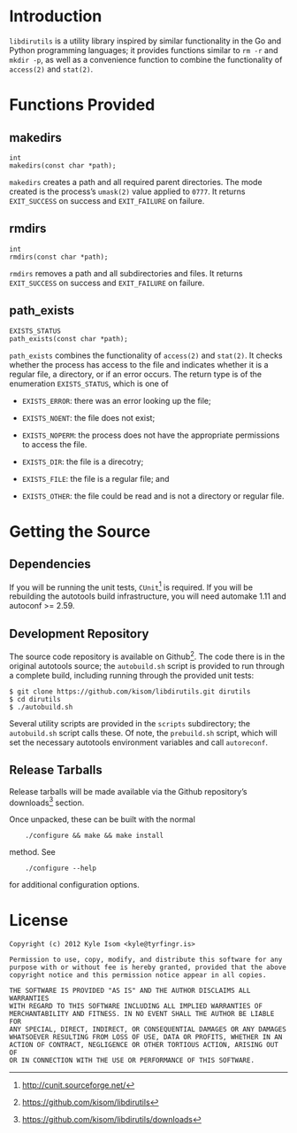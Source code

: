 Introduction
============

`libdirutils` is a utility library inspired by similar functionality in
the Go and Python programming languages; it provides functions similar
to `rm -r` and `mkdir -p`, as well as a convenience function to combine
the functionality of `access(2)` and `stat(2)`.

Functions Provided
==================

makedirs
--------

    int
    makedirs(const char *path);

`makedirs` creates a path and all required parent directories. The mode
created is the process’s `umask(2)` value applied to `0777`. It returns
`EXIT_SUCCESS` on success and `EXIT_FAILURE` on failure.

rmdirs
------

    int
    rmdirs(const char *path);

`rmdirs` removes a path and all subdirectories and files. It returns
`EXIT_SUCCESS` on success and `EXIT_FAILURE` on failure.

path\_exists
------------

    EXISTS_STATUS
    path_exists(const char *path);

`path_exists` combines the functionality of `access(2)` and `stat(2)`.
It checks whether the process has access to the file and indicates
whether it is a regular file, a directory, or if an error occurs. The
return type is of the enumeration `EXISTS_STATUS`, which is one of

*   `EXISTS_ERROR`: there was an error looking up the file;

*   `EXISTS_NOENT`: the file does not exist;

*   `EXISTS_NOPERM`: the process does not have the appropriate
    permissions to access the file.

*   `EXISTS_DIR`: the file is a direcotry;

*   `EXISTS_FILE`: the file is a regular file; and

*   `EXISTS_OTHER`: the file could be read and is not a directory or
    regular file.

Getting the Source
==================

Dependencies
------------

If you will be running the unit tests, `CUnit`[^1] is required. If you
will be rebuilding the autotools build infrastructure, you will need
automake 1.11 and autoconf >= 2.59.

Development Repository
----------------------

The source code repository is available on Github[^2]. The code there is
in the original autotools source; the `autobuild.sh` script is provided
to run through a complete build, including running through the provided
unit tests:

    $ git clone https://github.com/kisom/libdirutils.git dirutils
    $ cd dirutils
    $ ./autobuild.sh

Several utility scripts are provided in the `scripts` subdirectory; the
`autobuild.sh` script calls these. Of note, the `prebuild.sh` script,
which will set the necessary autotools environment variables and call
`autoreconf`.

Release Tarballs
----------------

Release tarballs will be made available via the Github repository’s
downloads[^3] section.

Once unpacked, these can be built with the normal

        ./configure && make && make install

method. See

        ./configure --help

for additional configuration options.

License
=======

    Copyright (c) 2012 Kyle Isom <kyle@tyrfingr.is>

    Permission to use, copy, modify, and distribute this software for any
    purpose with or without fee is hereby granted, provided that the above 
    copyright notice and this permission notice appear in all copies.

    THE SOFTWARE IS PROVIDED "AS IS" AND THE AUTHOR DISCLAIMS ALL WARRANTIES
    WITH REGARD TO THIS SOFTWARE INCLUDING ALL IMPLIED WARRANTIES OF
    MERCHANTABILITY AND FITNESS. IN NO EVENT SHALL THE AUTHOR BE LIABLE FOR
    ANY SPECIAL, DIRECT, INDIRECT, OR CONSEQUENTIAL DAMAGES OR ANY DAMAGES
    WHATSOEVER RESULTING FROM LOSS OF USE, DATA OR PROFITS, WHETHER IN AN
    ACTION OF CONTRACT, NEGLIGENCE OR OTHER TORTIOUS ACTION, ARISING OUT OF
    OR IN CONNECTION WITH THE USE OR PERFORMANCE OF THIS SOFTWARE. 

[^1]: http://cunit.sourceforge.net/

[^2]: https://github.com/kisom/libdirutils

[^3]: https://github.com/kisom/libdirutils/downloads
